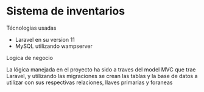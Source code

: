# Sistema de inventarios 

Técnologias usadas

- Laravel en su version 11
- MySQL utilizando wampserver


Logica de negocio 

La lógica manejada en el proyecto ha sido a traves del model MVC que trae Laravel, y utilizando las migraciones se crean las tablas y la base de datos a utilizar con sus respectivas relaciones, llaves primarias y foraneas 

